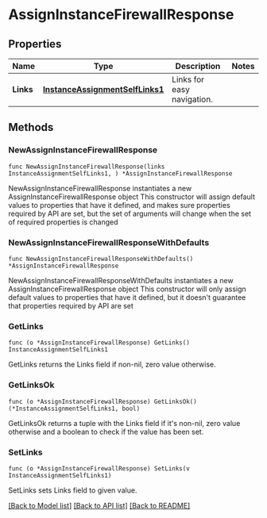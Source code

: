 # AssignInstanceFirewallResponse

## Properties

Name | Type | Description | Notes
------------ | ------------- | ------------- | -------------
**Links** | [**InstanceAssignmentSelfLinks1**](InstanceAssignmentSelfLinks1.md) | Links for easy navigation. | 

## Methods

### NewAssignInstanceFirewallResponse

`func NewAssignInstanceFirewallResponse(links InstanceAssignmentSelfLinks1, ) *AssignInstanceFirewallResponse`

NewAssignInstanceFirewallResponse instantiates a new AssignInstanceFirewallResponse object
This constructor will assign default values to properties that have it defined,
and makes sure properties required by API are set, but the set of arguments
will change when the set of required properties is changed

### NewAssignInstanceFirewallResponseWithDefaults

`func NewAssignInstanceFirewallResponseWithDefaults() *AssignInstanceFirewallResponse`

NewAssignInstanceFirewallResponseWithDefaults instantiates a new AssignInstanceFirewallResponse object
This constructor will only assign default values to properties that have it defined,
but it doesn't guarantee that properties required by API are set

### GetLinks

`func (o *AssignInstanceFirewallResponse) GetLinks() InstanceAssignmentSelfLinks1`

GetLinks returns the Links field if non-nil, zero value otherwise.

### GetLinksOk

`func (o *AssignInstanceFirewallResponse) GetLinksOk() (*InstanceAssignmentSelfLinks1, bool)`

GetLinksOk returns a tuple with the Links field if it's non-nil, zero value otherwise
and a boolean to check if the value has been set.

### SetLinks

`func (o *AssignInstanceFirewallResponse) SetLinks(v InstanceAssignmentSelfLinks1)`

SetLinks sets Links field to given value.



[[Back to Model list]](../README.md#documentation-for-models) [[Back to API list]](../README.md#documentation-for-api-endpoints) [[Back to README]](../README.md)


